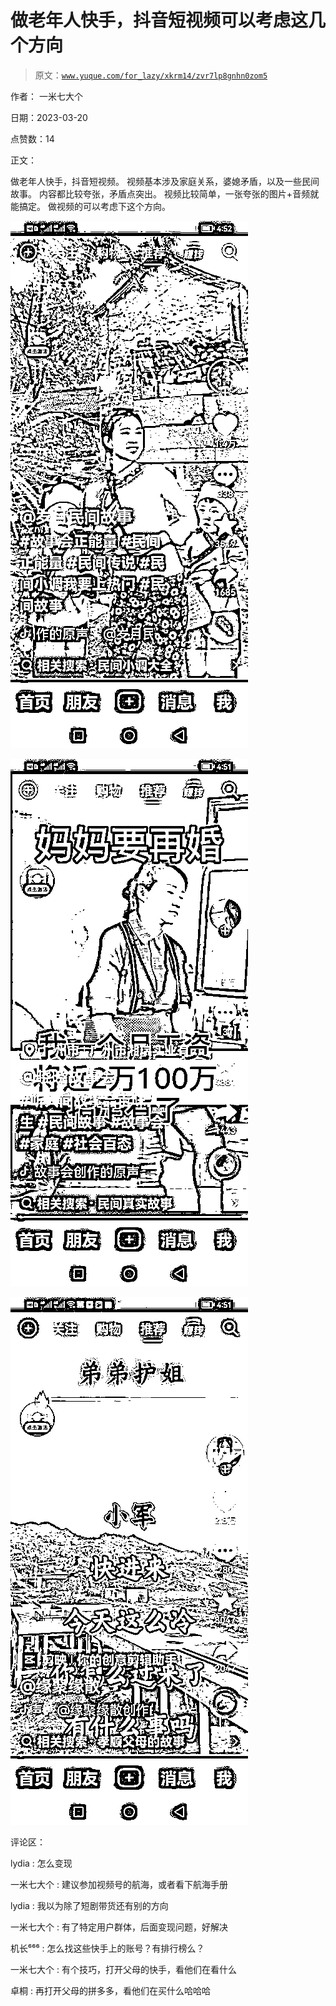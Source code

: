 # 做老年人快手，抖音短视频可以考虑这几个方向

> 原文：[`www.yuque.com/for_lazy/xkrm14/zvr7lp8gnhn0zom5`](https://www.yuque.com/for_lazy/xkrm14/zvr7lp8gnhn0zom5)

作者： 一米七大个

日期：2023-03-20

点赞数：14

正文：

做老年人快手，抖音短视频。 视频基本涉及家庭关系，婆媳矛盾，以及一些民间故事。 内容都比较夸张，矛盾点突出。 视频比较简单，一张夸张的图片+音频就能搞定。 做视频的可以考虑下这个方向。

![](img/4a01ff6825f0cc02a352a15efda5ccf0.png)  

![](img/4e7c25eee09ec7f2071c1bc0d779c880.png)  

![](img/0a35ddb204414a40e9ea798ff5f17979.png)  

评论区：

lydia : 怎么变现

一米七大个 : 建议参加视频号的航海，或者看下航海手册

lydia : 我以为除了短剧带货还有别的方向

一米七大个 : 有了特定用户群体，后面变现问题，好解决

机长⁶⁶⁶ : 怎么找这些快手上的账号？有排行榜么？

一米七大个 : 有个技巧，打开父母的快手，看他们在看什么

卓桐 : 再打开父母的拼多多，看他们在买什么哈哈哈



